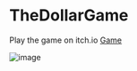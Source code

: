 # TheDollarGame

Play the game on itch.io [Game](https://gino-georgiev.itch.io/the-dollar-game)

![image](https://ginogeorgiev.github.io/images/pic04.jpg)
